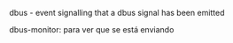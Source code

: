 dbus - event signalling that a dbus signal has been emitted

dbus-monitor: para ver que se está enviando
